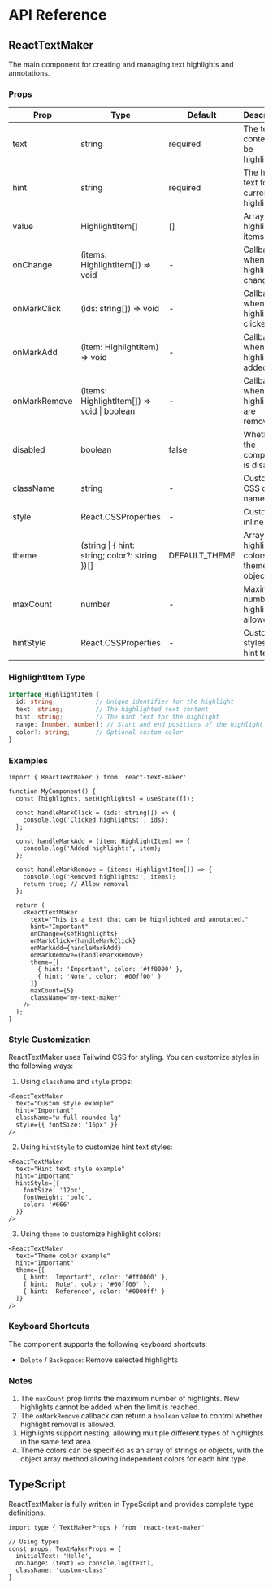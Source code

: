 # API Reference

## ReactTextMaker

The main component for creating and managing text highlights and annotations.

### Props

| Prop | Type | Default | Description |
|------|------|---------|-------------|
| text | string | required | The text content to be highlighted |
| hint | string | required | The hint text for the current highlight |
| value | HighlightItem[] | [] | Array of highlight items |
| onChange | (items: HighlightItem[]) => void | - | Callback when highlights change |
| onMarkClick | (ids: string[]) => void | - | Callback when a highlight is clicked |
| onMarkAdd | (item: HighlightItem) => void | - | Callback when a highlight is added |
| onMarkRemove | (items: HighlightItem[]) => void \| boolean | - | Callback when highlights are removed |
| disabled | boolean | false | Whether the component is disabled |
| className | string | - | Custom CSS class name |
| style | React.CSSProperties | - | Custom inline styles |
| theme | (string \| { hint: string; color?: string })[] | DEFAULT_THEME | Array of highlight colors or theme objects |
| maxCount | number | - | Maximum number of highlights allowed |
| hintStyle | React.CSSProperties | - | Custom styles for hint text |

### HighlightItem Type

```typescript
interface HighlightItem {
  id: string;           // Unique identifier for the highlight
  text: string;         // The highlighted text content
  hint: string;         // The hint text for the highlight
  range: [number, number]; // Start and end positions of the highlight
  color?: string;       // Optional custom color
}
```

### Examples

```tsx
import { ReactTextMaker } from 'react-text-maker'

function MyComponent() {
  const [highlights, setHighlights] = useState([]);
  
  const handleMarkClick = (ids: string[]) => {
    console.log('Clicked highlights:', ids);
  };

  const handleMarkAdd = (item: HighlightItem) => {
    console.log('Added highlight:', item);
  };

  const handleMarkRemove = (items: HighlightItem[]) => {
    console.log('Removed highlights:', items);
    return true; // Allow removal
  };

  return (
    <ReactTextMaker
      text="This is a text that can be highlighted and annotated."
      hint="Important"
      onChange={setHighlights}
      onMarkClick={handleMarkClick}
      onMarkAdd={handleMarkAdd}
      onMarkRemove={handleMarkRemove}
      theme={[
        { hint: 'Important', color: '#ff0000' },
        { hint: 'Note', color: '#00ff00' }
      ]}
      maxCount={5}
      className="my-text-maker"
    />
  );
}
```

### Style Customization

ReactTextMaker uses Tailwind CSS for styling. You can customize styles in the following ways:

1. Using `className` and `style` props:
```tsx
<ReactTextMaker
  text="Custom style example"
  hint="Important"
  className="w-full rounded-lg"
  style={{ fontSize: '16px' }}
/>
```

2. Using `hintStyle` to customize hint text styles:
```tsx
<ReactTextMaker
  text="Hint text style example"
  hint="Important"
  hintStyle={{
    fontSize: '12px',
    fontWeight: 'bold',
    color: '#666'
  }}
/>
```

3. Using `theme` to customize highlight colors:
```tsx
<ReactTextMaker
  text="Theme color example"
  hint="Important"
  theme={[
    { hint: 'Important', color: '#ff0000' },
    { hint: 'Note', color: '#00ff00' },
    { hint: 'Reference', color: '#0000ff' }
  ]}
/>
```

### Keyboard Shortcuts

The component supports the following keyboard shortcuts:

- `Delete` / `Backspace`: Remove selected highlights

### Notes

1. The `maxCount` prop limits the maximum number of highlights. New highlights cannot be added when the limit is reached.
2. The `onMarkRemove` callback can return a `boolean` value to control whether highlight removal is allowed.
3. Highlights support nesting, allowing multiple different types of highlights in the same text area.
4. Theme colors can be specified as an array of strings or objects, with the object array method allowing independent colors for each hint type.

## TypeScript

ReactTextMaker is fully written in TypeScript and provides complete type definitions.

```tsx
import type { TextMakerProps } from 'react-text-maker'

// Using types
const props: TextMakerProps = {
  initialText: 'Hello',
  onChange: (text) => console.log(text),
  className: 'custom-class'
}
``` 